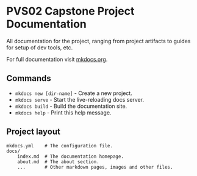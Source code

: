 # PVS02 Capstone Project Documentation

All documentation for the project, ranging from project artifacts to guides for setup of dev tools, etc.

For full documentation visit [mkdocs.org](http://mkdocs.org).

## Commands

* `mkdocs new [dir-name]` - Create a new project.
* `mkdocs serve` - Start the live-reloading docs server.
* `mkdocs build` - Build the documentation site.
* `mkdocs help` - Print this help message.

## Project layout

    mkdocs.yml    # The configuration file.
    docs/
        index.md  # The documentation homepage.
		about.md  # The about section.
        ...       # Other markdown pages, images and other files.

